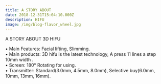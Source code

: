 ```yaml
---
title: A STORY ABOUT
date: 2018-12-31T15:04:10.000Z
description: HIFU
image: /img/blog-flavor_wheel.jpg
---
```

A STORY ABOUT 3D HIFU

• Main Features: Facial lifting, Slimming.\
• Main products: 3D hifu is the latest technology, A press 11 lines a step 10mm width .\
• Screen: 180° Rotating for using.\
• Transmitter: Standard(3.0mm, 4.5mm, 8.0mm), Selective buy(6.0mm, 10mm, 13mm, 16mm).
